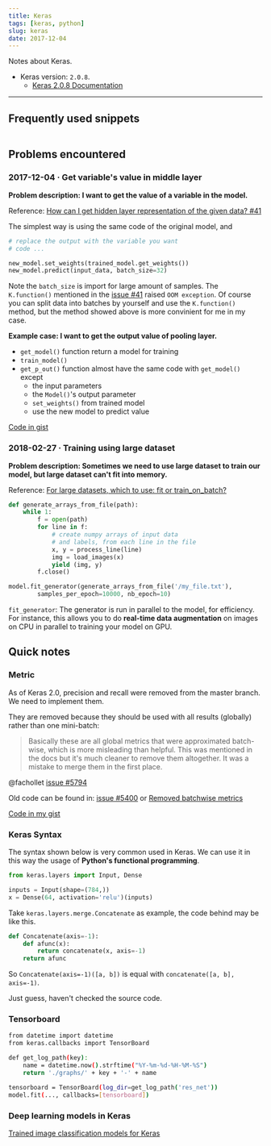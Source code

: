 ```yaml
---
title: Keras
tags: [keras, python]
slug: keras
date: 2017-12-04
---
```


Notes about Keras.

- Keras version: `2.0.8`.
    - [Keras 2.0.8 Documentation](https://faroit.github.io/keras-docs/2.0.8/)

---

## Frequently used snippets

``` py

```

## Problems encountered

### 2017-12-04 · Get variable's value in middle layer

**Problem description: I want to get the value of a variable in the model.**

Reference: [How can I get hidden layer representation of the given data? #41](https://github.com/fchollet/keras/issues/41)

The simplest way is using the same code of the original model, and

``` py
# replace the output with the variable you want
# code ...

new_model.set_weights(trained_model.get_weights())
new_model.predict(input_data, batch_size=32)
```

Note the `batch_size` is import for large amount of samples. The `K.function()` mentioned in the [issue #41](https://github.com/fchollet/keras/issues/41) raised `OOM exception`. Of course you can split data into batches by yourself and use the `K.function()` method, but the method showed above is more convinient for me in my case.

<!--more-->

**Example case: I want to get the output value of pooling layer.**

- `get_model()` function return a model for training
- `train_model()`
- `get_p_out()` function almost have the same code with `get_model()` except
	- the input parameters
	- the `Model()`'s output parameter
	- `set_weights()` from trained model
	- use the new model to predict value

[Code in gist](https://gist.github.com/blue-fatty/b217689b5c9408e1e46a2c1e14be2fdc)

### 2018-02-27 · Training using large dataset

**Problem description: Sometimes we need to use large dataset to train our model, but large dataset can't fit into memory.**

Reference: [For large datasets, which to use: fit or train_on_batch?](https://github.com/keras-team/keras/issues/2708)

``` py
def generate_arrays_from_file(path):
    while 1:
        f = open(path)
        for line in f:
            # create numpy arrays of input data
            # and labels, from each line in the file
            x, y = process_line(line)
            img = load_images(x)
            yield (img, y)
        f.close()

model.fit_generator(generate_arrays_from_file('/my_file.txt'),
        samples_per_epoch=10000, nb_epoch=10)
```

`fit_generator`: The generator is run in parallel to the model, for efficiency. For instance, this allows you to do **real-time data augmentation** on images on CPU in parallel to training your model on GPU.

## Quick notes

### Metric

As of Keras 2.0, precision and recall were removed from the master branch. We need to implement them.

They are removed because they should be used with all results (globally) rather than one mini-batch:

>Basically these are all global metrics that were approximated
batch-wise, which is more misleading than helpful. This was mentioned in
the docs but it's much cleaner to remove them altogether. It was a mistake
to merge them in the first place. 
>
@fachollet [issue #5794](https://github.com/keras-team/keras/issues/5794#issuecomment-287641301)

Old code can be found in: [issue #5400](https://github.com/fchollet/keras/issues/5400) or [Removed batchwise metrics](https://github.com/fchollet/keras/commit/a56b1a55182acf061b1eb2e2c86b48193a0e88f7)

[Code in my gist](https://gist.github.com/blue-fatty/8c4e0790a7ef38e0846521971f62444a)

### Keras Syntax

The syntax shown below is very common used in Keras. We can use it in this way the usage of **Python's functional programming**.

``` py
from keras.layers import Input, Dense

inputs = Input(shape=(784,))
x = Dense(64, activation='relu')(inputs)
```

Take `keras.layers.merge.Concatenate` as example, the code behind may be like this.

``` py
def Concatenate(axis=-1):
    def afunc(x):
        return concatenate(x, axis=-1)
    return afunc
```

So `Concatenate(axis=-1)([a, b])` is equal with `concatenate([a, b], axis=-1)`.

Just guess, haven't checked the source code.

### Tensorboard

``` sh
from datetime import datetime
from keras.callbacks import TensorBoard

def get_log_path(key):
    name = datetime.now().strftime("%Y-%m-%d-%H-%M-%S")
    return './graphs/' + key + '-' + name

tensorboard = TensorBoard(log_dir=get_log_path('res_net'))
model.fit(..., callbacks=[tensorboard])
```

### Deep learning models in Keras

[Trained image classification models for Keras](https://github.com/fchollet/deep-learning-models)

